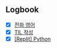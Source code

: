 

## Logbook
- [x] [전화 영어](things:///show?id=9D2VguVLehd6dUhkzyRTPS)
- [x] [TIL 작성](things:///show?id=RTUyxZXV1MunUn8dvFdFU1)
- [x] [[Replit] Python](things:///show?id=LGSVKHjzQCmLdkd3kBS5zP)